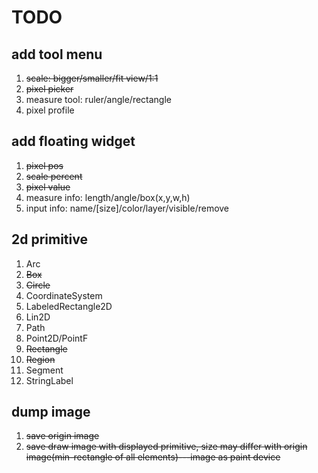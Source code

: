 # TODO
## add tool menu
1. ~~scale: bigger/smaller/fit view/1:1~~
2. ~~pixel picker~~
3. measure tool: ruler/angle/rectangle
4. pixel profile

## add floating widget
1. ~~pixel pos~~
2. ~~scale percent~~
3. ~~pixel value~~
4. measure info: length/angle/box(x,y,w,h)
5. input info: name/[size]/color/layer/visible/remove

## 2d primitive
1. Arc
2. ~~Box~~
3. ~~Circle~~
4. CoordinateSystem
6. LabeledRectangle2D
7. Lin2D
8. Path
9. Point2D/PointF
10. ~~Rectangle~~
11. ~~Region~~
12. Segment
13. StringLabel

## dump image
1. ~~save origin image~~
2. ~~save draw image with displayed primitive, size may differ with origin image(min-rectangle of all elements)---image as paint device~~
